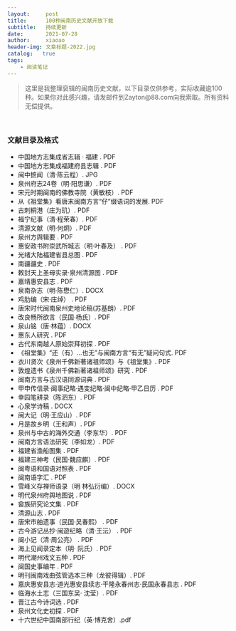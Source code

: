 ```yaml
---
layout:     post
title:      100种闽南历史文献开放下载
subtitle:   持续更新
date:       2021-07-28
author:     xiaoao
header-img: 文章标题-2022.jpg
catalog:   true
tags:
    - 阅读笔记
---
```


<blockquote><p>这里是我整理裒辑的闽南历史文献，以下目录仅供参考，实际收藏逾100种。如果你对此感兴趣，请发邮件到Zayton@88.com向我索取。所有资料无偿提供。</p>
</blockquote>

<p>&nbsp;</p>
<h3 id="toc_0">文献目录及格式</h3>
<ul>
<li>中国地方志集成省志辑 · 福建 . PDF
</li><li>中国地方志集成福建府县志辑 . PDF
</li><li>闽中摭闻（清·陈云程）. JPG
</li><li>泉州府志24卷（明·阳思谦）. PDF
</li><li>宋元时期闽南的佛教寺院（黄敏枝）. PDF
</li><li>从《祖堂集》看唐末闽南方言“仔”缀语词的发展. PDF
</li><li>古刺桐港（庄为玑）. PDF
</li><li>福宁纪事（清·程荣春）. PDF
</li><li>清源文献（明·何炯）. PDF
</li><li>泉州方舆辑要 . PDF
</li><li>惠安政书附崇武所城志（明·叶春及） . PDF
</li><li>光绪大陆福建省县总图 . PDF
</li><li>南疆疆史 . PDF
</li><li>敕封天上圣母实录·泉州清源图 . PDF
</li><li>嘉靖惠安县志 . PDF
</li><li>泉南杂志（明·陈懋仁）. DOCX
</li><li>鸡肋编（宋·庄绰） . PDF
</li><li>唐宋时代闽南泉州史地论稿(苏基朗）. PDF
</li><li>改良畅所欲言（民国·杨氏）. PDF
</li><li>泉山铭（唐·林蕴）. DOCX
</li><li>惠东人研究 . PDF
</li><li>古代东南越人原始崇拜初探 . PDF
</li><li>《祖堂集》“还（有）...也无”与闽南方言“有无”疑问句式. PDF
</li><li>衣川贤次《泉州千佛新著诸祖师颂》与《祖堂集》. PDF
</li><li>敦煌遗书《泉州千佛新著诸祖师颂》研究 . PDF
</li><li>闽南方言与古汉语同源词典 . PDF
</li><li>甲申传信录·闽事纪略·遇变纪略·闽中纪略·甲乙日历 . PDF
</li><li>幸园笔耕录（陈泗东）. PDF
</li><li>心泉学诗稿 . DOCX
</li><li>闽大记（明·王应山）. PDF
</li><li>月是故乡明（王和声）. PDF
</li><li>泉州与中古的海外交通（李东华）. PDF
</li><li>闽南方言语法研究（李如龙）. PDF
</li><li>福建省渔船图集 . PDF
</li><li>福建三神考（民国·魏应麒）. PDF
</li><li>闽粤语和国语对照表 . PDF
</li><li>闽南语字汇 . PDF
</li><li>雪峰义存禅师语录（明 林弘衍编）. DOCX
</li><li>明代泉州府舆地图说 . PDF
</li><li>畲族研究论文集 . PDF
</li><li>清源山志 . PDF
</li><li>唐宋市舶遗事（民国·吴春熙） . PDF
</li><li>古今游记丛抄·闽遊纪略（清·王沄） . PDF
</li><li>闽小记（清·周公亮） . PDF
</li><li>海上见闻录定本（明·	阮氏）. PDF
</li><li>明代潮州戏文五种 . PDF
</li><li>闽国史事编年 . PDF
</li><li>明刊闽南戏曲弦管选本三种（龙彼得辑）. PDF
</li><li>嘉庆惠安县志·道光惠安县续志·干隆永春州志·民国永春县志 . PDF
</li><li>临海水土志（三国东吴·	沈莹）. PDF
</li><li>晋江古今诗词选 . PDF
</li><li>泉州文化史初探 . PDF
</li><li>十六世纪中国南部行纪（英·博克舍）.pdf</li></ul>
